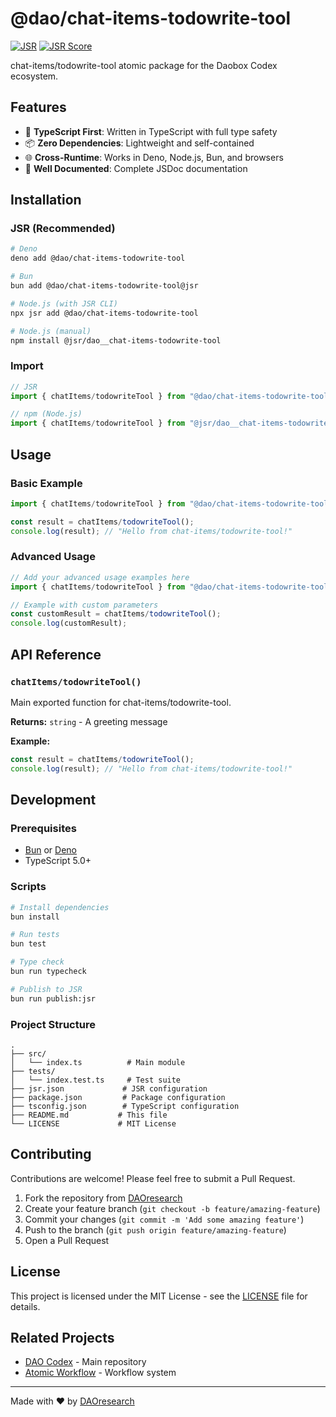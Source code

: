 # @dao/chat-items-todowrite-tool

[![JSR](https://jsr.io/badges/@dao/chat-items-todowrite-tool)](https://jsr.io/@dao/chat-items-todowrite-tool)
[![JSR Score](https://jsr.io/badges/@dao/chat-items-todowrite-tool/score)](https://jsr.io/@dao/chat-items-todowrite-tool)

chat-items/todowrite-tool atomic package for the Daobox Codex ecosystem.

## Features

- 🚀 **TypeScript First**: Written in TypeScript with full type safety
- 📦 **Zero Dependencies**: Lightweight and self-contained
- 🌐 **Cross-Runtime**: Works in Deno, Node.js, Bun, and browsers
- 📖 **Well Documented**: Complete JSDoc documentation

## Installation

### JSR (Recommended)

```bash
# Deno
deno add @dao/chat-items-todowrite-tool

# Bun
bun add @dao/chat-items-todowrite-tool@jsr

# Node.js (with JSR CLI)
npx jsr add @dao/chat-items-todowrite-tool

# Node.js (manual)
npm install @jsr/dao__chat-items-todowrite-tool
```

### Import

```typescript
// JSR
import { chatItems/todowriteTool } from "@dao/chat-items-todowrite-tool";

// npm (Node.js)
import { chatItems/todowriteTool } from "@jsr/dao__chat-items-todowrite-tool";
```

## Usage

### Basic Example

```typescript
import { chatItems/todowriteTool } from "@dao/chat-items-todowrite-tool";

const result = chatItems/todowriteTool();
console.log(result); // "Hello from chat-items/todowrite-tool!"
```

### Advanced Usage

```typescript
// Add your advanced usage examples here
import { chatItems/todowriteTool } from "@dao/chat-items-todowrite-tool";

// Example with custom parameters
const customResult = chatItems/todowriteTool();
console.log(customResult);
```

## API Reference

### `chatItems/todowriteTool()`

Main exported function for chat-items/todowrite-tool.

**Returns:** `string` - A greeting message

**Example:**

```typescript
const result = chatItems/todowriteTool();
console.log(result); // "Hello from chat-items/todowrite-tool!"
```

## Development

### Prerequisites

- [Bun](https://bun.sh) or [Deno](https://deno.land)
- TypeScript 5.0+

### Scripts

```bash
# Install dependencies
bun install

# Run tests
bun test

# Type check
bun run typecheck

# Publish to JSR
bun run publish:jsr
```

### Project Structure

```
.
├── src/
│   └── index.ts          # Main module
├── tests/
│   └── index.test.ts     # Test suite
├── jsr.json             # JSR configuration
├── package.json         # Package configuration  
├── tsconfig.json        # TypeScript configuration
├── README.md           # This file
└── LICENSE             # MIT License
```

## Contributing

Contributions are welcome! Please feel free to submit a Pull Request.

1. Fork the repository from [DAOresearch](https://github.com/DAOresearch)
2. Create your feature branch (`git checkout -b feature/amazing-feature`)
3. Commit your changes (`git commit -m 'Add some amazing feature'`)
4. Push to the branch (`git push origin feature/amazing-feature`)
5. Open a Pull Request

## License

This project is licensed under the MIT License - see the [LICENSE](LICENSE) file for details.

## Related Projects

- [DAO Codex](https://github.com/DAOresearch/codex) - Main repository
- [Atomic Workflow](https://github.com/DAOresearch/atomic-workflow) - Workflow system

---

Made with ❤️ by [DAOresearch](https://github.com/DAOresearch)
